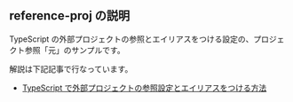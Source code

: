 ## reference-proj の説明

TypeScript の外部プロジェクトの参照とエイリアスをつける設定の、プロジェクト参照「元」のサンプルです。

解説は下記記事で行なっています。

- [TypeScript で外部プロジェクトの参照設定とエイリアスをつける方法](https://www.aruse.net/entry/2022/10/25/001104)
